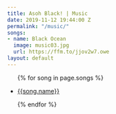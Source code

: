 ```yaml
---
title: Asoh Black! | Music
date: 2019-11-12 19:44:00 Z
permalink: "/music/"
songs:
- name: Black Ocean
  image: music03.jpg
  url: https://ffm.to/jjov2w7.owe
layout: default
---
```


<div class="container music">
  <section class="intro"></section>
  <ul class="songs">
    {% for song in page.songs %}
    <li>
      <a target= "_blank" href="{{ song.url }}">
        <div class="song" style='background-image: url({% asset "{{ song.image }}" @path %});'>
          <p class="song-title">{{song.name}}</p>
        </div>
      </a>
    </li>
    {% endfor %}
  </ul>

</div>